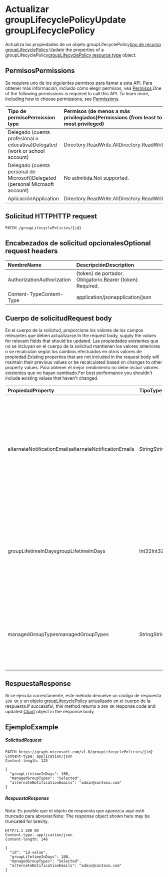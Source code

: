 # <a name="update-grouplifecyclepolicy"></a><span data-ttu-id="01c09-101">Actualizar groupLifecyclePolicy</span><span class="sxs-lookup"><span data-stu-id="01c09-101">Update groupLifecyclePolicy</span></span>

<span data-ttu-id="01c09-102">Actualiza las propiedades de un objeto groupLifecyclePolicy[tipo de recurso groupLifecyclePolicy](../resources/grouplifecyclepolicy.md).</span><span class="sxs-lookup"><span data-stu-id="01c09-102">Update the properties of a groupLifecyclePolicy[groupLifecyclePolicy resource type](../resources/grouplifecyclepolicy.md) object.</span></span>

## <a name="permissions"></a><span data-ttu-id="01c09-103">Permisos</span><span class="sxs-lookup"><span data-stu-id="01c09-103">Permissions</span></span>

<span data-ttu-id="01c09-p101">Se requiere uno de los siguientes permisos para llamar a esta API. Para obtener más información, incluido cómo elegir permisos, vea [Permisos](../../../concepts/permissions_reference.md).</span><span class="sxs-lookup"><span data-stu-id="01c09-p101">One of the following permissions is required to call this API. To learn more, including how to choose permissions, see [Permissions](../../../concepts/permissions_reference.md).</span></span>
 
|<span data-ttu-id="01c09-106">Tipo de permiso</span><span class="sxs-lookup"><span data-stu-id="01c09-106">Permission type</span></span>      | <span data-ttu-id="01c09-107">Permisos (de menos a más privilegiados)</span><span class="sxs-lookup"><span data-stu-id="01c09-107">Permissions (from least to most privileged)</span></span>              |
|:--------------------|:---------------------------------------------------------|
|<span data-ttu-id="01c09-108">Delegado (cuenta profesional o educativa)</span><span class="sxs-lookup"><span data-stu-id="01c09-108">Delegated (work or school account)</span></span> | <span data-ttu-id="01c09-109">Directory.ReadWrite.All</span><span class="sxs-lookup"><span data-stu-id="01c09-109">Directory.ReadWrite.All</span></span>    |
|<span data-ttu-id="01c09-110">Delegado (cuenta personal de Microsoft)</span><span class="sxs-lookup"><span data-stu-id="01c09-110">Delegated (personal Microsoft account)</span></span> | <span data-ttu-id="01c09-111">No admitida.</span><span class="sxs-lookup"><span data-stu-id="01c09-111">Not supported.</span></span>    |
|<span data-ttu-id="01c09-112">Aplicación</span><span class="sxs-lookup"><span data-stu-id="01c09-112">Application</span></span> | <span data-ttu-id="01c09-113">Directory.ReadWrite.All</span><span class="sxs-lookup"><span data-stu-id="01c09-113">Directory.ReadWrite.All</span></span> |

## <a name="http-request"></a><span data-ttu-id="01c09-114">Solicitud HTTP</span><span class="sxs-lookup"><span data-stu-id="01c09-114">HTTP request</span></span>
<!-- { "blockType": "ignored" } -->
```http
PATCH /groupLifecyclePolicies/{id}
```
## <a name="optional-request-headers"></a><span data-ttu-id="01c09-115">Encabezados de solicitud opcionales</span><span class="sxs-lookup"><span data-stu-id="01c09-115">Optional request headers</span></span>
| <span data-ttu-id="01c09-116">Nombre</span><span class="sxs-lookup"><span data-stu-id="01c09-116">Name</span></span> | <span data-ttu-id="01c09-117">Descripción</span><span class="sxs-lookup"><span data-stu-id="01c09-117">Description</span></span> |
|:-----------|:-----------|
| <span data-ttu-id="01c09-118">Authorization</span><span class="sxs-lookup"><span data-stu-id="01c09-118">Authorization</span></span> | <span data-ttu-id="01c09-p102">{token} de portador. Obligatorio.</span><span class="sxs-lookup"><span data-stu-id="01c09-p102">Bearer {token}. Required.</span></span> |
| <span data-ttu-id="01c09-121">Content-Type</span><span class="sxs-lookup"><span data-stu-id="01c09-121">Content-Type</span></span>  | <span data-ttu-id="01c09-122">application/json</span><span class="sxs-lookup"><span data-stu-id="01c09-122">application/json</span></span>  |

## <a name="request-body"></a><span data-ttu-id="01c09-123">Cuerpo de solicitud</span><span class="sxs-lookup"><span data-stu-id="01c09-123">Request body</span></span>

<span data-ttu-id="01c09-124">En el cuerpo de la solicitud, proporcione los valores de los campos relevantes que deben actualizarse.</span><span class="sxs-lookup"><span data-stu-id="01c09-124">In the request body, supply the values for relevant fields that should be updated.</span></span> <span data-ttu-id="01c09-125">Las propiedades existentes que no se incluyan en el cuerpo de la solicitud mantienen los valores anteriores o se recalculan según los cambios efectuados en otros valores de propiedad.</span><span class="sxs-lookup"><span data-stu-id="01c09-125">Existing properties that are not included in the request body will maintain their previous values or be recalculated based on changes to other property values.</span></span> <span data-ttu-id="01c09-126">Para obtener el mejor rendimiento no debe incluir valores existentes que no hayan cambiado.</span><span class="sxs-lookup"><span data-stu-id="01c09-126">For best performance you shouldn't include existing values that haven't changed.</span></span>

| <span data-ttu-id="01c09-127">Propiedad</span><span class="sxs-lookup"><span data-stu-id="01c09-127">Property</span></span> | <span data-ttu-id="01c09-128">Tipo</span><span class="sxs-lookup"><span data-stu-id="01c09-128">Type</span></span> | <span data-ttu-id="01c09-129">Descripción</span><span class="sxs-lookup"><span data-stu-id="01c09-129">Description</span></span> |
|:---------------|:--------|:----------|
|<span data-ttu-id="01c09-130">alternateNotificationEmails</span><span class="sxs-lookup"><span data-stu-id="01c09-130">alternateNotificationEmails</span></span>|<span data-ttu-id="01c09-131">String</span><span class="sxs-lookup"><span data-stu-id="01c09-131">String</span></span>| <span data-ttu-id="01c09-132">Lista de direcciones de correo electrónico para enviar notificaciones para grupos sin propietarios.</span><span class="sxs-lookup"><span data-stu-id="01c09-132">List of email address to send notifications for groups without owners.</span></span> <span data-ttu-id="01c09-133">Se pueden definir varias direcciones de correo electrónico separando una de la otra con un punto y coma.</span><span class="sxs-lookup"><span data-stu-id="01c09-133">Multiple email address can be defined by separating email address with a semicolon.</span></span> |
|<span data-ttu-id="01c09-134">groupLifetimeInDays</span><span class="sxs-lookup"><span data-stu-id="01c09-134">groupLifetimeInDays</span></span>|<span data-ttu-id="01c09-135">Int32</span><span class="sxs-lookup"><span data-stu-id="01c09-135">Int32</span></span>| <span data-ttu-id="01c09-136">Número de días que faltan para que un grupo expire y necesite renovarse.</span><span class="sxs-lookup"><span data-stu-id="01c09-136">Number of days before a group expires and needs to be renewed.</span></span> <span data-ttu-id="01c09-137">Una vez renovado, la expiración del grupo se amplía por el número de días definidos.</span><span class="sxs-lookup"><span data-stu-id="01c09-137">Once renewed, the group expiration is extended by the number of days defined.</span></span> |
|<span data-ttu-id="01c09-138">managedGroupTypes</span><span class="sxs-lookup"><span data-stu-id="01c09-138">managedGroupTypes</span></span>|<span data-ttu-id="01c09-139">String</span><span class="sxs-lookup"><span data-stu-id="01c09-139">String</span></span>| <span data-ttu-id="01c09-140">El tipo de grupo al que se aplica la directiva de expiración.</span><span class="sxs-lookup"><span data-stu-id="01c09-140">The group type for which the expiration policy applies.</span></span> <span data-ttu-id="01c09-141">Los valores posibles son **Todos**, **Seleccionados** o **Ninguno**.</span><span class="sxs-lookup"><span data-stu-id="01c09-141">Possible values are **All**, **Selected** or **None**.</span></span> |

## <a name="response"></a><span data-ttu-id="01c09-142">Respuesta</span><span class="sxs-lookup"><span data-stu-id="01c09-142">Response</span></span>

<span data-ttu-id="01c09-143">Si se ejecuta correctamente, este método devuelve un código de respuesta `200 OK` y un objeto [groupLifecyclePolicy](../resources/grouplifecyclepolicy.md) actualizado en el cuerpo de la respuesta.</span><span class="sxs-lookup"><span data-stu-id="01c09-143">If successful, this method returns a `200 OK` response code and updated [Chart](../resources/grouplifecyclepolicy.md) object in the response body.</span></span>
## <a name="example"></a><span data-ttu-id="01c09-144">Ejemplo</span><span class="sxs-lookup"><span data-stu-id="01c09-144">Example</span></span>

##### <a name="request"></a><span data-ttu-id="01c09-145">Solicitud</span><span class="sxs-lookup"><span data-stu-id="01c09-145">Request</span></span>

<!-- {
  "blockType": "request",
  "name": "update_grouplifecyclepolicy"
}-->
```http
PATCH https://graph.microsoft.com/v1.0/groupLifecyclePolicies/{id}
Content-type: application/json
Content-length: 125

{
  "groupLifetimeInDays": 180,
  "managedGroupTypes": "Selected",
  "alternateNotificationEmails": "admin@contoso.com"
}
```
##### <a name="response"></a><span data-ttu-id="01c09-146">Respuesta</span><span class="sxs-lookup"><span data-stu-id="01c09-146">Response</span></span>
<span data-ttu-id="01c09-147">Nota: Es posible que el objeto de respuesta que aparezca aquí esté truncado para abreviar.</span><span class="sxs-lookup"><span data-stu-id="01c09-147">Note: The response object shown here may be truncated for brevity.</span></span> 
<!-- {
  "blockType": "response",
  "truncated": true,
  "@odata.type": "microsoft.graph.groupLifecyclePolicy"
} -->
```http
HTTP/1.1 200 OK
Content-type: application/json
Content-length: 146

{
  "id": "id-value",
  "groupLifetimeInDays": 180,
  "managedGroupTypes": "Selected",
  "alternateNotificationEmails": "admin@contoso.com"
}
```

<!-- uuid: 8fcb5dbc-d5aa-4681-8e31-b001d5168d79
2015-10-25 14:57:30 UTC -->
<!-- {
  "type": "#page.annotation",
  "description": "Update groupLifecyclePolicy",
  "keywords": "",
  "section": "documentation",
  "tocPath": ""
}-->
